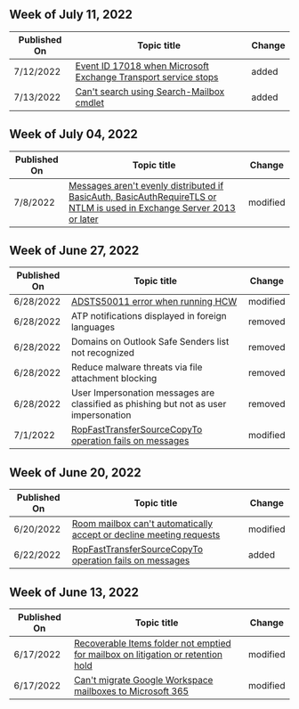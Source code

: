 <!-- This file is generated automatically each week. Changes made to this file will be overwritten.-->



## Week of July 11, 2022


| Published On |Topic title | Change |
|------|------------|--------|
| 7/12/2022 | [Event ID 17018 when Microsoft Exchange Transport service stops](/exchange/troubleshoot/mailflow/event-17018-msexchangetransport-service-stop) | added |
| 7/13/2022 | [Can't search using Search-Mailbox cmdlet](/exchange/troubleshoot/compliance/search-mailbox-cmdlet-fails) | added |


## Week of July 04, 2022


| Published On |Topic title | Change |
|------|------------|--------|
| 7/8/2022 | [Messages aren't evenly distributed if BasicAuth, BasicAuthRequireTLS or NTLM is used in Exchange Server 2013 or later](/exchange/troubleshoot/mailflow/uneven-distribution-messages-basicauth-basicauthrequiretls) | modified |


## Week of June 27, 2022


| Published On |Topic title | Change |
|------|------------|--------|
| 6/28/2022 | [ADSTS50011 error when running HCW](/exchange/troubleshoot/hybrid-configuration-wizard-errors/error-hybrid-config-wizard) | modified |
| 6/28/2022 | ATP notifications displayed in foreign languages | removed |
| 6/28/2022 | Domains on Outlook Safe Senders list not recognized | removed |
| 6/28/2022 | Reduce malware threats via file attachment blocking | removed |
| 6/28/2022 | User Impersonation messages are classified as phishing but not as user impersonation | removed |
| 7/1/2022 | [RopFastTransferSourceCopyTo operation fails on messages](/exchange/troubleshoot/client-connectivity/ropfasttransfersourcecopyto-operation-fails) | modified |


## Week of June 20, 2022


| Published On |Topic title | Change |
|------|------------|--------|
| 6/20/2022 | [Room mailbox can't automatically accept or decline meeting requests](/exchange/troubleshoot/calendars/meeting-requests-routed-through-third-party-service-not-auto-processed) | modified |
| 6/22/2022 | [RopFastTransferSourceCopyTo operation fails on messages](/exchange/troubleshoot/client-connectivity/ropfasttransfersourcecopyto-operation-fails) | added |


## Week of June 13, 2022


| Published On |Topic title | Change |
|------|------------|--------|
| 6/17/2022 | [Recoverable Items folder not emptied for mailbox on litigation or retention hold](/exchange/troubleshoot/antispam-and-protection/recoverable-items-folder-full) | modified |
| 6/17/2022 | [Can't migrate Google Workspace mailboxes to Microsoft 365](/exchange/troubleshoot/move-or-migrate-mailboxes/google-workspace-mailbox-migration-fail) | modified |
